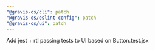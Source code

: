 ```yaml
---
"@gravis-os/cli": patch
"@gravis-os/eslint-config": patch
"@gravis-os/ui": patch
---
```


Add jest + rtl passing tests to UI based on Button.test.jsx
